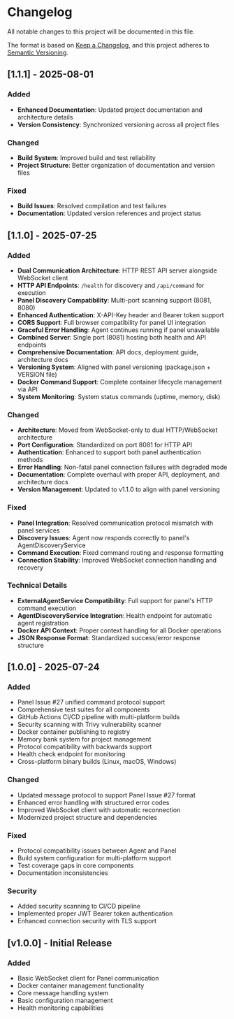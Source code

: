 # Changelog

All notable changes to this project will be documented in this file.

The format is based on [Keep a Changelog](https://keepachangelog.com/en/1.0.0/),
and this project adheres to [Semantic Versioning](https://semver.org/spec/v2.0.0.html).

## [1.1.1] - 2025-08-01

### Added

- **Enhanced Documentation**: Updated project documentation and architecture details
- **Version Consistency**: Synchronized versioning across all project files

### Changed

- **Build System**: Improved build and test reliability
- **Project Structure**: Better organization of documentation and version files

### Fixed

- **Build Issues**: Resolved compilation and test failures
- **Documentation**: Updated version references and project status

## [1.1.0] - 2025-07-25

### Added
- **Dual Communication Architecture**: HTTP REST API server alongside WebSocket client
- **HTTP API Endpoints**: `/health` for discovery and `/api/command` for execution
- **Panel Discovery Compatibility**: Multi-port scanning support (8081, 8080)
- **Enhanced Authentication**: X-API-Key header and Bearer token support
- **CORS Support**: Full browser compatibility for panel UI integration
- **Graceful Error Handling**: Agent continues running if panel unavailable
- **Combined Server**: Single port (8081) hosting both health and API endpoints
- **Comprehensive Documentation**: API docs, deployment guide, architecture docs
- **Versioning System**: Aligned with panel versioning (package.json + VERSION file)
- **Docker Command Support**: Complete container lifecycle management via API
- **System Monitoring**: System status commands (uptime, memory, disk)

### Changed
- **Architecture**: Moved from WebSocket-only to dual HTTP/WebSocket architecture
- **Port Configuration**: Standardized on port 8081 for HTTP API
- **Authentication**: Enhanced to support both panel authentication methods
- **Error Handling**: Non-fatal panel connection failures with degraded mode
- **Documentation**: Complete overhaul with proper API, deployment, and architecture docs
- **Version Management**: Updated to v1.1.0 to align with panel versioning

### Fixed
- **Panel Integration**: Resolved communication protocol mismatch with panel services
- **Discovery Issues**: Agent now responds correctly to panel's AgentDiscoveryService
- **Command Execution**: Fixed command routing and response formatting
- **Connection Stability**: Improved WebSocket connection handling and recovery

### Technical Details
- **ExternalAgentService Compatibility**: Full support for panel's HTTP command execution
- **AgentDiscoveryService Integration**: Health endpoint for automatic agent registration
- **Docker API Context**: Proper context handling for all Docker operations
- **JSON Response Format**: Standardized success/error response structure

## [1.0.0] - 2025-07-24

### Added
- Panel Issue #27 unified command protocol support
- Comprehensive test suites for all components
- GitHub Actions CI/CD pipeline with multi-platform builds
- Security scanning with Trivy vulnerability scanner
- Docker container publishing to registry
- Memory bank system for project management
- Protocol compatibility with backwards support
- Health check endpoint for monitoring
- Cross-platform binary builds (Linux, macOS, Windows)

### Changed
- Updated message protocol to support Panel Issue #27 format
- Enhanced error handling with structured error codes
- Improved WebSocket client with automatic reconnection
- Modernized project structure and dependencies

### Fixed
- Protocol compatibility issues between Agent and Panel
- Build system configuration for multi-platform support
- Test coverage gaps in core components
- Documentation inconsistencies

### Security
- Added security scanning to CI/CD pipeline
- Implemented proper JWT Bearer token authentication
- Enhanced connection security with TLS support

## [v1.0.0] - Initial Release

### Added
- Basic WebSocket client for Panel communication
- Docker container management functionality
- Core message handling system
- Basic configuration management
- Health monitoring capabilities
